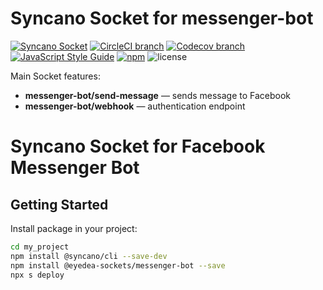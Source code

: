 # Syncano Socket for messenger-bot

[![Syncano Socket](https://img.shields.io/badge/syncano-socket-blue.svg)](https://syncano.io)
[![CircleCI branch](https://img.shields.io/circleci/project/github/eyedea-io/syncano-socket-messenger-bot/master.svg)](https://circleci.com/gh/eyedea-io/syncano-socket-messenger-bot/tree/master)
[![Codecov branch](https://img.shields.io/codecov/c/github/eyedea-io/syncano-socket-messenger-bot/master.svg)](https://codecov.io/github/eyedea-io/syncano-socket-messenger-bot/)
[![JavaScript Style Guide](https://img.shields.io/badge/code_style-standard-brightgreen.svg)](https://standardjs.com)
[![npm](https://img.shields.io/npm/dw/@eyedea-sockets/messenger-bot.svg)](https://www.npmjs.com/package/@eyedea-sockets/messenger-bot)
![license](https://img.shields.io/github/license/eyedea-io/syncano-socket-messenger-bot.svg)

Main Socket features:

* **messenger-bot/send-message** — sends message to Facebook
* **messenger-bot/webhook** — authentication endpoint

# Syncano Socket for Facebook Messenger Bot


## Getting Started

Install package in your project:

```sh
cd my_project
npm install @syncano/cli --save-dev
npm install @eyedea-sockets/messenger-bot --save
npx s deploy
```


